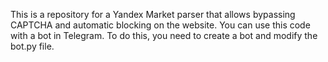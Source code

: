 This is a repository for a Yandex Market parser that allows bypassing CAPTCHA and automatic blocking on the website. You can use this code with a bot in Telegram. To do this, you need to create a bot and modify the bot.py file.

